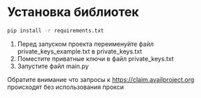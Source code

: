 # Установка библиотек 
```bash
pip install -r requirements.txt
```

1. Перед запуском проекта переименуйте файл private_keys_example.txt в private_keys.txt
2. Поместите приватные ключи в файл private_keys.txt
3. Запустите файл main.py

Обратите внимание что запросы к https://claim.availproject.org происходят без использования прокси
